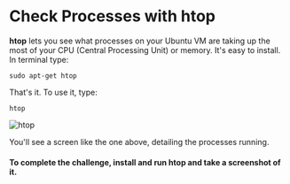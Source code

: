 # Check Processes with htop

**htop** lets you see what processes on your Ubuntu VM are taking up the most of your CPU (Central Processing Unit) or memory. It's easy to install. In terminal type:

    sudo apt-get htop

That's it. To use it, type: 

    htop

![htop](http://diy-visualpedia.s3.amazonaws.com/htop.png)

You'll see a screen like the one above, detailing the processes running.

#### To complete the challenge, install and run htop and take a screenshot of it.

